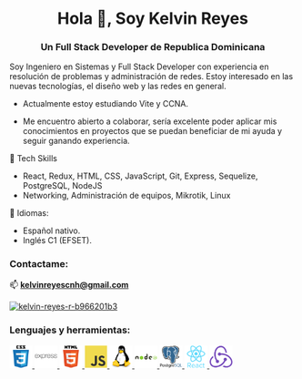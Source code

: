 <h1 align="center">Hola 👋, Soy Kelvin Reyes</h1>
<h3 align="center">Un Full Stack Developer de Republica Dominicana</h3>


<p align="left">
Soy Ingeniero en Sistemas y Full Stack Developer con experiencia en resolución de problemas y administración de redes.
Estoy interesado en las nuevas tecnologías, el diseño web y las redes en general.

- Actualmente estoy estudiando Vite y CCNA.

- Me encuentro abierto a colaborar, sería excelente poder aplicar mis conocimientos en proyectos que se puedan beneficiar de mi ayuda y seguir ganando experiencia.

🦾 Tech Skills

- React, Redux, HTML, CSS, JavaScript, Git, Express, Sequelize, PostgreSQL, NodeJS
- Networking, Administración de equipos, Mikrotik, Linux 

💬 Idiomas:

- Español nativo.
- Inglés C1 (EFSET).

</p>


<h3 align="left">Contactame:</h3>

 📫 **kelvinreyescnh@gmail.com**

<p align="left">
<a href="https://linkedin.com/in/kelvin-reyes-r-b966201b3" target="blank"><img align="center" src="https://raw.githubusercontent.com/rahuldkjain/github-profile-readme-generator/master/src/images/icons/Social/linked-in-alt.svg" alt="kelvin-reyes-r-b966201b3" height="30" width="40" /></a>
</p>

<h3 align="left">Lenguajes y herramientas:</h3>
<p align="left"> <a href="https://www.w3schools.com/css/" target="_blank" rel="noreferrer"> <img src="https://raw.githubusercontent.com/devicons/devicon/master/icons/css3/css3-original-wordmark.svg" alt="css3" width="40" height="40"/> </a> <a href="https://expressjs.com" target="_blank" rel="noreferrer"> <img src="https://raw.githubusercontent.com/devicons/devicon/master/icons/express/express-original-wordmark.svg" alt="express" width="40" height="40"/> </a> <a href="https://www.w3.org/html/" target="_blank" rel="noreferrer"> <img src="https://raw.githubusercontent.com/devicons/devicon/master/icons/html5/html5-original-wordmark.svg" alt="html5" width="40" height="40"/> </a> <a href="https://developer.mozilla.org/en-US/docs/Web/JavaScript" target="_blank" rel="noreferrer"> <img src="https://raw.githubusercontent.com/devicons/devicon/master/icons/javascript/javascript-original.svg" alt="javascript" width="40" height="40"/> </a> <a href="https://www.linux.org/" target="_blank" rel="noreferrer"> <img src="https://raw.githubusercontent.com/devicons/devicon/master/icons/linux/linux-original.svg" alt="linux" width="40" height="40"/> </a> <a href="https://nodejs.org" target="_blank" rel="noreferrer"> <img src="https://raw.githubusercontent.com/devicons/devicon/master/icons/nodejs/nodejs-original-wordmark.svg" alt="nodejs" width="40" height="40"/> </a> <a href="https://www.postgresql.org" target="_blank" rel="noreferrer"> <img src="https://raw.githubusercontent.com/devicons/devicon/master/icons/postgresql/postgresql-original-wordmark.svg" alt="postgresql" width="40" height="40"/> </a> <a href="https://reactjs.org/" target="_blank" rel="noreferrer"> <img src="https://raw.githubusercontent.com/devicons/devicon/master/icons/react/react-original-wordmark.svg" alt="react" width="40" height="40"/> </a> <a href="https://redux.js.org" target="_blank" rel="noreferrer"> <img src="https://raw.githubusercontent.com/devicons/devicon/master/icons/redux/redux-original.svg" alt="redux" width="40" height="40"/> </a> </p>
